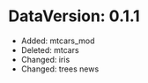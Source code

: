 DataVersion: 0.1.1
=======================
* Added: mtcars_mod
* Deleted: mtcars
* Changed: iris
* Changed: trees
news


